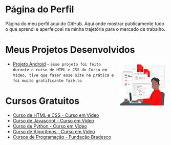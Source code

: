 # Página do Perfil
 Página do meu perfil aqui do GitHub. Aqui onde mostrar publicamente tudo o que aprendi e aperfeiçoei na minha trajetória para o mercado de trabalho.

# Meus Projetos Desenvolvidos

 <img align="right" src="/images/programador.png" width="150px">

 - [Projeto Android](https://smokesmk.github.io/repositorio-de-html-css/ex021/desafio.html) - `Esse projeto foi feito durante o curso de HTML e CSS do Curso em Vídeo, tive que fazer esse site na prática e foi muito gratificante fazê-lo`

# Cursos Gratuitos

 - [Curso de HTML e CSS - Curso em Vídeo](https://www.cursoemvideo.com/curso/html5-css3-modulo1/)
 - [Curso de Javascript - Curso em Vídeo](https://www.cursoemvideo.com/curso/javascript/)
 - [Curso de Python - Curso em Vídeo](https://www.cursoemvideo.com/curso/python-3-mundo-1/)
 - [Curso de Algoritmos - Curso em Vídeo](https://www.cursoemvideo.com/curso/curso-de-algoritmo/)
 - [Cursos de Programação - Fundação Bradesco](https://www.ev.org.br/areas-de-interesse/programacao)